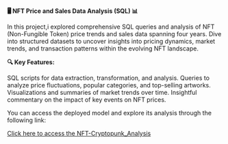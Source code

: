 **🖥️ NFT Price and Sales Data Analysis (SQL) 📊**

In this project,i explored comprehensive SQL queries and analysis of NFT (Non-Fungible Token) price trends and sales data spanning four years. Dive into structured datasets to uncover insights into pricing dynamics, market trends, and transaction patterns within the evolving NFT landscape.

**🔍 Key Features:**

SQL scripts for data extraction, transformation, and analysis.
Queries to analyze price fluctuations, popular categories, and top-selling artworks.
Visualizations and summaries of market trends over time.
Insightful commentary on the impact of key events on NFT prices.

You can access the deployed model and explore its analysis through the following link:

[Click here to access the NFT-Cryptopunk_Analysis](https://github.com/Deepanshu-analyst/NFT-Cryptopunk_Analysis)
